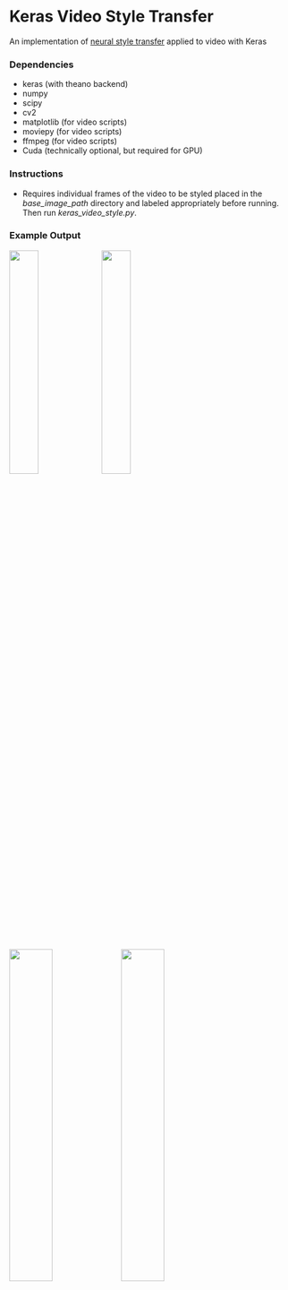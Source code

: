# Keras Video Style Transfer

<p> An implementation of <a href="https://github.com/titu1994/Neural-Style-Transfer">neural style transfer</a> applied to video with Keras</p>

<h3>Dependencies</h3>
<ul>
<li>keras (with theano backend)</li>
<li>numpy</li>
<li>scipy</li>
<li>cv2</li>
<li>matplotlib (for video scripts)</li>
<li>moviepy (for video scripts)</li>
<li>ffmpeg (for video scripts)</li>
<li>Cuda (technically optional, but required for GPU)</li>
</ul>

<h3>Instructions</h3>
<ul>
<li>Requires individual frames of the video to be styled placed in the <em>base_image_path</em> directory and labeled appropriately before running. Then run <em>keras_video_style.py</em>.</li>
</ul>

<h3>Example Output</h3>
<img width=32% src="https://github.com/rdcolema/keras-neural-style-transfer/blob/master/examples/style_images/fire.jpg" />
<img width=32% src="https://github.com/rdcolema/keras-neural-style-transfer/blob/master/examples/style_images/kandinsky.jpg" />
</br>
<img width=39% src="https://media.giphy.com/media/3oriNKT125H9nllol2/source.gif" />
<img width=39% src="https://media.giphy.com/media/3o7TKO1r6OdGpZz4m4/source.gif" />

